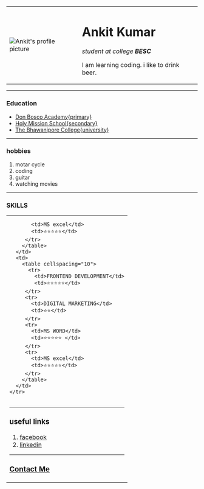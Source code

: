 <!DOCTYPE html>
<html lang="en" dir="ltr">

<head>
  <meta charset="utf-8">
  <title>ankit's personal file</title>
</head>

<body>
  <table cellspacing="20">
    <tr>
      <td><img src="image 1.png" alt="Ankit's profile picture"></td>
      <td><h1>Ankit Kumar</h1>
      <p><em>student at college <strong>BESC</strong></em></P>
      <p>I am learning coding. i like to drink beer.</p></td>
    </tr>
  </table>
<hr size="4"noshade />
  <h3><strong>Education</strong></h3>
  <ul>
   <li><a href="https://donboscopatna.com/">Don Bosco Academy{primary}</a> </li>
   <li><a href="https://www.hmsspatna.org/">Holy Mission School{secondary}</a> </li>
   <li><a href="https://www.thebges.edu.in/">The Bhawanipore College{university}</a> </li>
  </ul>
<hr size="3" noshade/>

  <h3>hobbies</h3>
  <ol>
    <li>motar cycle</li>
    <li>coding</li>
    <li>guitar</li>
    <li>watching movies</li>
  </ol>
<hr size="3" noshade/>

  <h3>SKILLS</h3>
  <table>
    <tr>
      <td>
        <table cellspacing="10">

           <td>MS excel</td>
           <td>⭐⭐⭐⭐⭐</td>
         </tr>
        </table>
      </td>
      <td>
        <table cellspacing="10">
          <tr>
            <td>FRONTEND DEVELOPMENT</td>
            <td>⭐⭐⭐⭐⭐</td>
         </tr>
         <tr>
           <td>DIGITAL MARKETING</td>
           <td>⭐⭐</td>
         </tr>
         <tr>
           <td>MS WORD</td>
           <td>⭐⭐⭐⭐⭐ </td>
         </tr>
         <tr>
           <td>MS excel</td>
           <td>⭐⭐⭐⭐⭐</td>
         </tr>
        </table>
      </td>
    </tr>
  </table>















<hr size="3" noshade/>

  <h3>useful links</h3>
  <ol>
    <li><a href="https://www.facebook.com/profile.php?id=100015336390645">facebook</a><li>
        <a href="https://www.linkedin.com/in/ankit-kumar-8b61a8228/">linkedin</a></li>
  </ol>
<hr size="3" noshade/>

  <h3><a href="Contact Me.html">Contact Me</a></h3>
</body>

</html>
